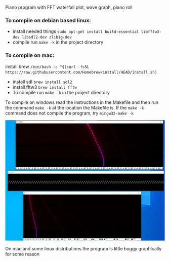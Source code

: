 Piano program with FFT waterfall plot, wave graph, piano roll

### To compile on debian based linux:

- install needed things `sudo apt-get install build-essential libfftw3-dev libsdl2-dev zlib1g-dev`
- compile run `make -k` in the project directory

### To compile on mac:
install brew `/bin/bash -c "$(curl -fsSL https://raw.githubusercontent.com/Homebrew/install/HEAD/install.sh)`

- install sdl `brew install sdl2`
- install fftw3 `brew install fftw`
- To compile run `make -k` in the project directory



To compile on windows read the instructions in the Makefile and then
run the command `make -k` at the location the Makefile is.
If the `make -k` command does not compile the program, try `mingw32-make -k` 



![Test Image 1](my_program.png)




On mac and some linux distributions the program is little buggy graphically for some reason
